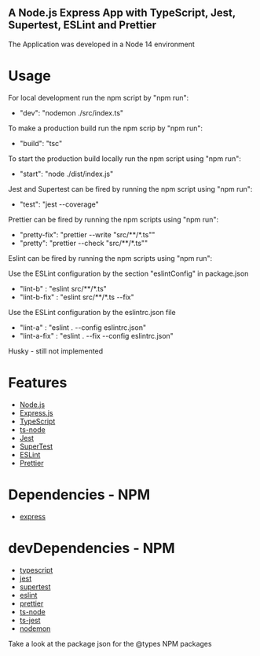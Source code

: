## A Node.js Express App with TypeScript, Jest, Supertest, ESLint and Prettier

The Application was developed in a Node 14 environment

# Usage

For local development run the npm script by "npm run":

 - "dev": "nodemon ./src/index.ts"
 
To make a production build run the npm scrip by "npm run":

 -  "build": "tsc"
 
To start the production build locally run the npm script using "npm run":

 - "start": "node ./dist/index.js"

Jest and Supertest can be fired by running the npm script using "npm run":

 - "test": "jest --coverage"

Prettier can be fired by running the npm scripts using "npm run":

 - "pretty-fix": "prettier --write \"src/**/*.ts\"" 
 - "pretty": "prettier --check \"src/**/*.ts\""

Eslint can be fired by running the npm scripts using "npm run":

 Use the ESLint configuration by the section "eslintConfig" in package.json
 - "lint-b" : "eslint src/**/*.ts"
 - "lint-b-fix" : "eslint src/**/*.ts --fix"

Use the ESLint configuration by the eslintrc.json file
 - "lint-a" : "eslint  . --config eslintrc.json"
 - "lint-a-fix" : "eslint . --fix --config eslintrc.json"

Husky - still not implemented

# Features

- [Node.js](https://nodejs.org/)
- [Express.js](https://expressjs.com/)
- [TypeScript](https://www.typescriptlang.org/)
- [ts-node](https://typestrong.org/ts-node/)
- [Jest](https://jestjs.io/)
- [SuperTest](https://github.com/ladjs/supertest#readme/)
- [ESLint](https://eslint.org/)
- [Prettier](https://prettier.io/)

# Dependencies - NPM

- [express](https://www.npmjs.com/package/express/)

# devDependencies - NPM

- [typescript](https://www.npmjs.com/package/typescript/)
- [jest](https://www.npmjs.com/package/jest/)
- [supertest](https://www.npmjs.com/package/supertest/)
- [eslint](https://www.npmjs.com/package/eslint/)
- [prettier](https://www.npmjs.com/package/prettier/)
- [ts-node](https://www.npmjs.com/package/ts-node/)
- [ts-jest](https://www.npmjs.com/package/ts-jest/)
- [nodemon](https://www.npmjs.com/package/nodemon/)

Take a look at the package json for the @types NPM packages 

